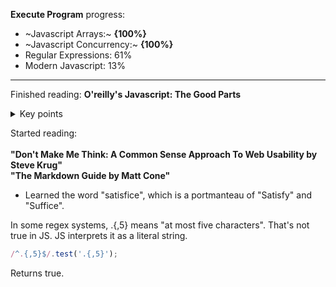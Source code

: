 **Execute Program** progress:

- ~Javascript Arrays:~ **{100%}**
- ~Javascript Concurrency:~ **{100%}**<br>
- Regular Expressions: 61%<br>
- Modern Javascript: 13%<br>

---

Finished reading: **O'reilly's Javascript: The Good Parts**
<details>
<summary>Key points</summary><br>
  
- Always use scope 
- Demystified some grammar 

</details>

Started reading:<br><br>
**"Don't Make Me Think: A Common Sense Approach To Web Usability by Steve Krug"**<br>
**"The Markdown Guide by Matt Cone"**<br>

- Learned the word "satisfice", which is a portmanteau of "Satisfy" and "Suffice".

In some regex systems, .{,5} means "at most five characters". That's not true in JS. JS interprets it as a literal string.
```js
/^.{,5}$/.test('.{,5}');
```

Returns true.
